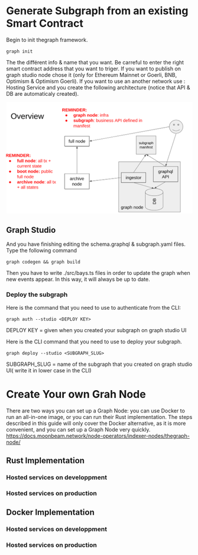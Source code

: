 # Generate Subgraph from an existing Smart Contract

Begin to init thegraph framework.

```
graph init
```

The the différent info & name that you want. Be carreful to enter the right smart contract address that you want to triger.
If you want to publish on graph studio node chose it (only for Ethereum Mainnet or Goerli, BNB, Optimism & Optimism Goerli). If you want to use an another network use : Hosting Service and you create the following architecture (notice that API & DB are automaticaly created).

![Alt text](/assets/image.png 'Hosting ser')

## Graph Studio

And you have finishing editing the schema.graphql & subgraph.yaml files. Type the following command

```
graph codegen && graph build
```

Then you have to write ./src/bays.ts files in order to update the graph when new events appear. In this way,
it will always be up to date.

### Deploy the subgraph

Here is the command that you need to use to authenticate from the CLI:

```
graph auth --studio <DEPLOY KEY>
```

DEPLOY KEY = given when you created your subgraph on graph studio UI

Here is the CLI command that you need to use to deploy your subgraph.

```
graph deploy --studio <SUBGRAPH_SLUG>
```

SUBGRAPH_SLUG = name of the subgraph that you created on graph studio UI( write it in lower case in the CLI)

# Create Your own Grah Node

There are two ways you can set up a Graph Node: you can use Docker to run an all-in-one image, or you can run their Rust implementation. The steps described in this guide will only cover the Docker alternative, as it is more convenient, and you can set up a Graph Node very quickly.
https://docs.moonbeam.network/node-operators/indexer-nodes/thegraph-node/

## Rust Implementation 


### Hosted services on developpment 

### Hosted services on production


## Docker Implementation 


### Hosted services on developpment 

### Hosted services on production





